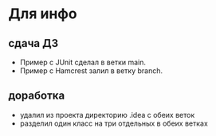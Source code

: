 # Для инфо #
## сдача ДЗ ##
- Пример с JUnit сделал в ветки main. 
- Пример с Hamcrest залил в ветку branch.

## доработка ##
- удалил из проекта директорию .idea с обеих веток
- разделил один класс на три отдельных в обеих ветках